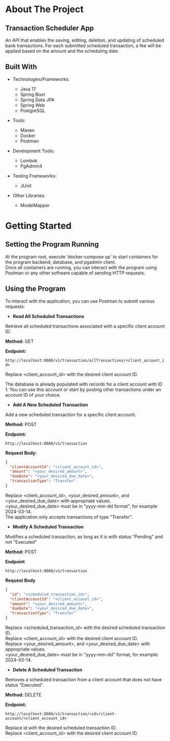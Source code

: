 # About The Project

## Transaction Scheduler App

An API that enables the saving, editing, deletion, and updating of scheduled bank transactions.
For each submitted scheduled transaction, a fee will be applied based on the amount and the scheduling date.

## Built With

- Technologies/Frameworks:
    - Java 17
    - Spring Boot
    - Spring Data JPA
    - Spring Web
    - PostgreSQL

- Tools:
    - Maven
    - Docker
    - Postman

- Development Tools:
    - Lombok
    - PgAdmin4

- Testing Frameworks:
    - JUnit

- Other Libraries:
    - ModelMapper

# Getting Started

## Setting the Program Running

At the program root, execute 'docker-compose up' to start containers for the program backend, database, and pgadmin client.  
Once all containers are running, you can interact with the program using Postman or any other software capable of sending HTTP requests.

## Using the Program

To interact with the application, you can use Postman to submit various requests:

-  **Read All Scheduled Transactions**

Retrieve all scheduled transactions associated with a specific client account ID.

**Method:** GET

**Endpoint:**

`http://localhost:8080/v1/transaction/allTransactions/<client_account_id>`

Replace <client_account_id> with the desired client account ID.  

The database is already populated with records for a client account with ID 1. You can use this account or start by posting other transactions under an account ID of your choice.

- **Add A New Scheduled Transaction**

Add a new scheduled transaction for a specific client account.

**Method:** POST

**Endpoint:**

`http://localhost:8080/v1/transaction`

**Request Body:**

```json
{
  "clientAccountId": "<client_account_id>",
  "amount": "<your_desired_amount>",
  "dueDate": "<your_desired_due_date>",
  "transactionType": "Transfer"
}
```

Replace <client_account_id>, <your_desired_amount>, and <your_desired_due_date> with appropriate values.   
<your_desired_due_date> must be in "yyyy-mm-dd format", for example: 2024-03-14.  
The application only accepts transactions of type "Transfer".

- **Modify A Scheduled Transaction**

Modifies a scheduled transaction, as long as it is with status "Pending" and not "Executed"

**Method:** POST

**Endpoint**

`http://localhost:8080/v1/transaction`

**Request Body**

```json
{
  "id": "<scheduled_transaction_id>",
  "clientAccountId": "<client_account_id>",
  "amount": "<your_desired_amount>",
  "dueDate": "<your_desired_due_date>",
  "transactionType": "Transfer"
}
```

Replace <scheduled_transaction_id> with the desired scheduled transaction ID.  
Replace <client_account_id> with the desired client account ID.  
Replace <your_desired_amount>, and <your_desired_due_date> with appropriate values.  
<your_desired_due_date> must be in "yyyy-mm-dd" format, for example: 2024-03-14.
  
- **Delete A Scheduled Transaction**

Removes a scheduled transaction from a client account that does not have status "Executed".

**Method:** DELETE

**Endpoint:**

`http://localhost:8080/v1/transaction/<id>/client-account/<client_account_id>`

Replace id with the desired scheduled transaction ID.  
Replace <client_account_id> with the desired client account ID.